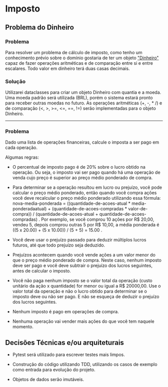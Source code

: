 # Imposto

## Problema do Dinheiro

### Problema

Para resolver um problema de cálculo de imposto, como tenho um conhecimento prévio sobre o domínio gostaria de ter um objeto ["Dinheiro"](https://martinfowler.com/eaaCatalog/money.html) capaz de fazer operações aritméticas e de comparação entre si e entre escalares.
Todo valor em dinheiro terá duas casas decimais.

### Solução

Utilizarei dataclasses para criar um objeto Dinheiro com quantia e a moeda. Uma moeda padrão será utilizada (BRL), porém o sistema estará pronto para receber outras moedas no futuro.
As operações aritméticas (+, -, * /) e de comparação (<, >, >=, <=, ==, !=) serão implementadas para o objeto Dinheiro.

---

### Problema

Dado uma lista de operações financeiras, calcule o imposta a ser pago em cada operação.

Algumas regras:

- O percentual de imposto pago é de 20% sobre o lucro obtido na operação. Ou seja, o imposto vai ser
pago quando há uma operação de venda cujo preço é superior ao preço médio ponderado de compra.

- Para determinar se a operação resultou em lucro ou prejuízo, você pode calcular o preço médio
ponderado, então quando você compra ações você deve recalcular o preço médio ponderado
utilizando essa fórmula: nova-media-ponderada = ((quantidade-de-acoes-atual * media-ponderadaatual) + (quantidade-de-acoes-compradas * valor-de-compra)) / (quantidade-de-acoes-atual +
quantidade-de-acoes-compradas) . Por exemplo, se você comprou 10 ações por R$ 20,00, vendeu 5,
depois comprou outras 5 por R$ 10,00, a média ponderada é ((5 x 20.00) + (5 x 10.00)) / (5 + 5)
= 15.00 .

- Você deve usar o prejuízo passado para deduzir múltiplos lucros futuros, até que todo prejuízo seja
deduzido.

- Prejuízos acontecem quando você vende ações a um valor menor do que o preço médio ponderado de
compra. Neste caso, nenhum imposto deve ser pago e você deve subtrair o prejuízo dos lucros
seguintes, antes de calcular o imposto.

- Você não paga nenhum imposto se o valor total da operação (custo unitário da ação x quantidade) for
menor ou igual a R$ 20000,00. Use o valor total da operação e não o lucro obtido para determinar se o
imposto deve ou não ser pago. E não se esqueça de deduzir o prejuízo dos lucros seguintes.

- Nenhum imposto é pago em operações de compra.

- Nenhuma operação vai vender mais ações do que você tem naquele momento.



## Decisões Técnicas e/ou arquiteturais

- Pytest será utilizado para escrever testes mais limpos.

- Construção do código utilizando TDD, utilizando os casos de exemplo como entrada para evolução do projeto.

- Objetos de dados serão imutáveis.
